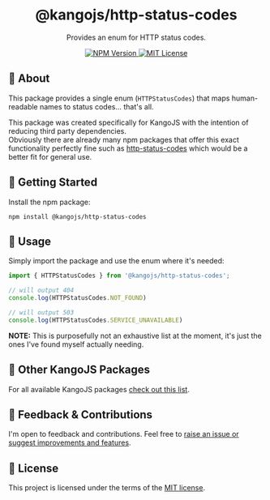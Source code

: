 <div align="center">
<h1>@kangojs/http-status-codes</h1>
<p>Provides an enum for HTTP status codes.</p>

<div>
  <a href="https://www.npmjs.com/package/@kangojs/http-status-codes" target="_blank">
    <img src="https://img.shields.io/npm/v/@kangojs/http-status-codes?style=flat-square" alt="NPM Version" />
  </a>
  <a href="https://choosealicense.com/licenses/mit/" target="_blank">
    <img src="https://img.shields.io/npm/l/@kangojs/http-status-codes?style=flat-square" alt="MIT License" />
  </a>
</div>
</div>

## 🤔 About
This package provides a single enum (`HTTPStatusCodes`) that maps human-readable names to status codes... that's all.

This package was created specifically for KangoJS with the intention of reducing third party dependencies.  
Obviously there are already many npm packages that offer this exact functionality perfectly fine such as [http-status-codes](https://www.npmjs.com/package/http-status-codes) which would be a better fit for general use.

## 🚀 Getting Started
Install the npm package:
```shell
npm install @kangojs/http-status-codes
```

## 👷 Usage
Simply import the package and use the enum where it's needed:

```typescript
import { HTTPStatusCodes } from '@kangojs/http-status-codes';

// will output 404
console.log(HTTPStatusCodes.NOT_FOUND)

// will output 503
console.log(HTTPStatusCodes.SERVICE_UNAVAILABLE)
```

**NOTE:** This is purposefully not an exhaustive list at the moment, it's just the ones I've found myself actually needing.

## 🧰 Other KangoJS Packages
For all available KangoJS packages [check out this list](https://github.com/kangojs/kangojs#-other-kangojs-packages).

## 💬 Feedback & Contributions
I'm open to feedback and contributions. Feel free to [raise an issue or suggest improvements and features](https://github.com/kangojs/http-status-codes).

## 📝 License
This project is licensed under the terms of the [MIT license](https://choosealicense.com/licenses/mit/).

